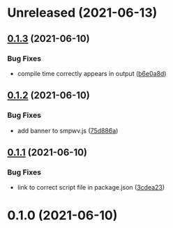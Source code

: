 # Unreleased (2021-06-13)

## [0.1.3](https://github.com/RobinVdBroeck/speed-measure-webpack-plugin-visualizer/compare/v0.1.2...v0.1.3) (2021-06-10)

### Bug Fixes

- compile time correctly appears in output ([b6e0a8d](https://github.com/RobinVdBroeck/speed-measure-webpack-plugin-visualizer/commit/b6e0a8dd5a939d1c8afcb969f890d62464c5bdcf))

## [0.1.2](https://github.com/RobinVdBroeck/speed-measure-webpack-plugin-visualizer/compare/v0.1.1...v0.1.2) (2021-06-10)

### Bug Fixes

- add banner to smpwv.js ([75d886a](https://github.com/RobinVdBroeck/speed-measure-webpack-plugin-visualizer/commit/75d886a9c84a8fb4e1700bd2312a7ab4353e2f67))

## [0.1.1](https://github.com/RobinVdBroeck/speed-measure-webpack-plugin-visualizer/compare/v0.1.0...v0.1.1) (2021-06-10)

### Bug Fixes

- link to correct script file in package.json ([3cdea23](https://github.com/RobinVdBroeck/speed-measure-webpack-plugin-visualizer/commit/3cdea23a31644e573086191b0954ecbcb89fded5))

# 0.1.0 (2021-06-10)
